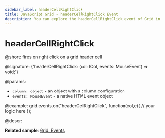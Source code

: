 ```yaml
---
sidebar_label: headerCellRightClick
title: JavaScript Grid - headerCellRightClick Event 
description: You can explore the headerCellRightClick event of Grid in the documentation of the DHTMLX JavaScript UI library. Browse developer guides and API reference, try out code examples and live demos, and download a free 30-day evaluation version of DHTMLX Suite.
---
```


# headerCellRightClick

@short: fires on right click on a grid header cell

@signature: {'headerCellRightClick: (col: ICol, events: MouseEvent) => void;'}

@params:
- `column: object` - an object with a column configuration
- `events: MouseEvent` - a native HTML event object

@example:
grid.events.on("headerCellRightClick", function(col,e){
    // your logic here
});

@descr:

**Related sample**: [Grid. Events](https://snippet.dhtmlx.com/9zeyp4ds)
